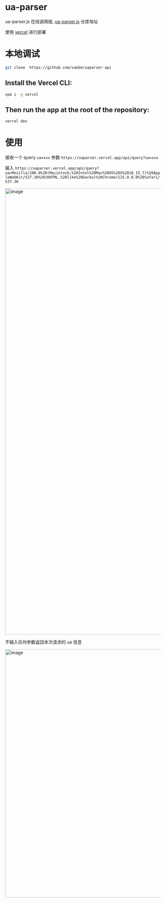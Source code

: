 # ua-parser
ua-parser.js 在线调用版, [ua-parser.js](https://github.com/faisalman/ua-parser-js) 仓库地址
 
使用 [vercel](https://vercel.com) 进行部署

# 本地调试

```bash
git clone  https://github.com/vaebe/uaparser-api
```

## Install the Vercel CLI:

```bash
npm i -g vercel
```

## Then run the app at the root of the repository:

```bash
vercel dev
```
# 使用

接收一个 query `ua=xxx` 参数 `https://uaparser.vercel.app/api/query?ua=xxx`

输入 `https://uaparser.vercel.app/api/query?ua=Mozilla/100.0%20(Macintosh;%20Intel%20Mac%20OS%20X%2010_15_7)%20AppleWebKit/537.36%20(KHTML,%20like%20Gecko)%20Chrome/125.0.0.0%20Safari/537.36`

<img width="1439" alt="image" src="https://github.com/vaebe/uaparser-api/assets/52314078/3fc39a03-a021-4584-a417-ff55ed575a44">

不输入任何参数返回本次请求的 ua 信息

<img width="801" alt="image" src="https://github.com/vaebe/uaparser-api/assets/52314078/1ec3d3ab-3b65-443e-b531-f61fb7ba288d">



